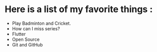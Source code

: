 # Here is a list of my favorite things :

- Play Badminton and Cricket.
- How can I miss series?
- Flutter
- Open Source
- Git and GitHub
